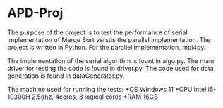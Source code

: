 # APD-Proj
The purpose of the project is to test the performance of serial implementation of Merge Sort versus the parallel implementation.
The project is written in Python.
For the parallel implementation, mpi4py.

The implementation of the serial algorithm is fount in algo.py.
The main driver for testing the code is found in driver.py.
The code used for data generation is found in dataGenerator.py.

The machine used for running the tests:
*OS Windows 11
*CPU Intel i5-10300H 2.5ghz, 4cores, 8 logical cores
*RAM 16GB

